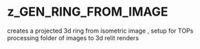 # z_GEN_RING_FROM_IMAGE

creates a projected 3d ring from isometric image , setup for TOPs processing folder of images to 3d relit renders

